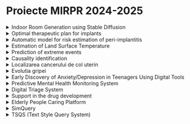 
# Proiecte MIRPR 2024-2025


<!-- <details>
    <summary> 1. Title </summary>
### Scop
### Ideea de baza
### TODOlist
1. Iteratia1
2. Iteratia2
### Data
### Bibliografie
</details> -->



<details>
    <summary> Indoor Room Generation using Stable Diffusion </summary>

### Scop
Generate Realistic Synthetic Images of Indoor Scenes – To improve the performance of data-hungry AI models which require large datasets in order to reach their full potential.

### Ideea de baza
In order to improve the performance of indoor room semantic segmentation and\or depth estimation, develop a Stable Diffusion-based model (i.e. ControlNet) for realistic image generation. Evaluate the quality of the generated samples.

### TODOlist
1. Train ControlNet on Toy Dataset (Circles)
2. Test pre-trained ControlNet
3. Fine-tune ControlNet on NYU Depth DatasetV2
4. Evaluate quality of generated images
- Visual inspection
- Metrics (i.e Fréchet Inception Distance)
- Impact in semantic segmentation training
    - Train semantic segmentation model with real data
    - Train model with both real and synthetic data
    - Compare performance of the two models

### Data

### Bibliografie

Data [NYU Depth Dataset V2](https://cs.nyu.edu/~fergus/datasets/nyu_depth_v2.html)
- [NYU Dataset](https://cs.nyu.edu/~fergus/datasets/indoor_seg_support.pdf)

ControlNet 
- article Zhang, L., Rao, A., & Agrawala, M. (2023). Adding conditional control to text-to-image diffusion models. In Proceedings of the IEEE/CVF International Conference on Computer Vision (pp. 3836-3847) [link](https://arxiv.org/pdf/2302.05543)
- code [link](https://github.com/lllyasviel/ControlNet)

Generative Library [link](https://github.com/stability-ai/generative-models)

Stable Diffusion 
- article Rombach, R., Blattmann, A., Lorenz, D., Esser, P., & Ommer, B. (2022). High-resolution image synthesis with latent diffusion models. In Proceedings of the IEEE/CVF conference on computer vision and pattern recognition (pp. 10684-10695) [link](https://arxiv.org/pdf/2112.10752)

U-Net 
- article Ronneberger, O., Fischer, P., & Brox, T. (2015). U-net: Convolutional networks for biomedical image segmentation. In Medical image computing and computer-assisted intervention–MICCAI 2015: 18th international conference, Munich, Germany, October 5-9, 2015, proceedings, part III 18 (pp. 234-241). Springer International Publishing [link](https://arxiv.org/pdf/1505.04597)

Fréchet Inception Distance 
- article Heusel, M., Ramsauer, H., Unterthiner, T., Nessler, B., & Hochreiter, S. (2017). Gans trained by a two time-scale update rule converge to a local nash equilibrium. Advances in neural information processing systems, 30. [link](https://arxiv.org/pdf/1706.08500)

</details>


<details>
    <summary> Optimal therapeutic plan for implants </summary>

### Scop
Dezvoltarea   unor algoritmi AI pentru predictia unui plan therapeutic implantar optim si personalizat adaptat situatiei anatomice a pacientului.  


### Ideea de baza
- Identificarea zonelor edentate: maxilla, mandibular (reconstructive OPT) 
- Densitatea osoasa (cross-section) 
- Inaltimea crestei (cross-section) 
- Diametrul crestei (cross-section) 

Rezulate cu AI  
- Numar implante  
- Pozitia pe arcada 
- Numar implante  
- Inaltimea implantului  
- Diametrul implantului 

### TODOlist
1. se pleaca de la o imagine CBCT (un dicom 3D) si se segmenteaza (in format 3D) dintii, mandibula, canale mandibulare, sinusuri maxilare) - folosind un algoritm de segmentare in imagine (de ex DentalSegmentator, nnU-Net, 3D U-Net)
2. se identifica zonele fara dinti (edentate) in imaginea 3D 
3. se transforma totul in 2D = view panoramic (adica reconstructie panoramica/reconstructie OPT
4. se realizeaza reconstructii cross-section cu masuratori ale crestei edentate


### Data
- Examinari CBCT – format DICOM 
[link](https://github.com/IvisionLab/OdontoAI-Open-Panoramic-Radiographs/blob/main/README.md) 
<!-- - Reconstructii panoramice - identificarea zonelor edentate  pentru plasarea implantelor  
- Recosntructie OPT 
- Reconstructii cross-section cu Masuratori ale crestei edentate   -->

### Bibliografie
Flow general: 
- Kurt Bayrakdar, S., Orhan, K., Bayrakdar, I.S. et al. A deep learning approach for dental implant planning in cone-beam computed tomography images. BMC Med Imaging 21, 86 (2021). doi:10.1186/s12880-021-00618-z [link](https://bmcmedimaging.biomedcentral.com/articles/10.1186/s12880-021-00618-z)

DentalSegmentator 
- article: Dot G, et al. DentalSegmentator: robust open source deep learning-based CT and CBCT image segmentation. Journal of Dentistry (2024) doi:10.1016/j.jdent.2024.105130 [link](https://www.sciencedirect.com/science/article/pii/S0300571224002999?via%3Dihub)
- code [link](https://github.com/gaudot/SlicerDentalSegmentator)

nnU-Net
- article: Isensee F, et al. nnU-Net: a self-configuring method for deep learning-based biomedical image segmentation. Nat Methods. 2021;18(2):203-211. doi:10.1038/s41592-020-01008-z [link](https://www.nature.com/articles/s41592-020-01008-z)
- code [link](https://github.com/mic-dkfz/nnunet)

3D U-Net 
- article: Melerowitz, L., Sreenivasa, S., Nachbar, M., Stsefanenka, A., Beck, M., Senger, C., ... & Stromberger, C. (2024). Design and evaluation of a deep learning-based automatic segmentation of maxillary and mandibular substructures using a 3D U-Net. Clinical and Translational Radiation Oncology, 47, 100780. [link](https://www.ctro.science/article/S2405-6308(24)00057-0/fulltext)
- code [link1](https://github.com/Maxlo24/AMASSS_CBCT) [link2](https://github.com/ellisdg/3DUnetCNN)
</details>


<details>
    <summary> Automatic model for risk estimation of peri-implantitis </summary>

### Scop
Modele AI pentru evaluarea riscului de aparitie  a periimplantitei  

### Ideea de baza
- algoritmi AI de identificare a factorilor asociati cu dezvolatrea periimplantitei  
- acordarea unui scor de risc in functie de datele gasite in literatura 
- dezvoltaea unui algoritm AI de calcul a riscului 
- Validarea algoritmului dezvolatat  pe cazuri clinice  - calculul performantei predictiei riscului de esec implantar  


### TODOlist
1. Dandu-se o colectie de documente text (articles, case reports, reviews, etc.), se inspecteaza colectia si se cauta factorii care au determinat esecul tratamentului implantar
2. In functie de anumite criterii (frecventa = in cate articole apare acel factor, intensitate = daca s-a cuantificat cumva influenta acelui factor) se da un scor de risc fiecarui factor
3. se creaza 1 chestionar cu acest sistem de scoring care se va valida clinic

### Data
- Date din literatura - 3 baze de date PubMed, Embase , Google scholar - model de cautare si identificare a esecului implantar – un fel de review dar realizat prin AI 
- cateva exemple cu documente [link](2024-2025\Projects\Articole implat failure.zip)

### Bibliografie

</details>
 
<details>
    <summary> Estimation of Land Surface Temperature </summary>

### Scop
Cresterea de rezolutie a informatilor de pe imaginile satelitare 

### Ideea de baza
Estimarea temperaturii aerului la nivelul străzilor este o sarcină dificilă din cauza suprafețelor urbane foarte eterogene, a morfologiei străzilor asemănătoare unor canioane și a diverselor procese fizice din mediul construit. Deși studiile de pionierat s-au angajat în investigații prin abordări bazate pe date, multe întrebări rămân inca fara răspuns. Problema de estimare a temperaturii la nivelul străzilor se poate rezolva cu ajutorul rețelele neuronale bazate pe grafe (GNN) si cu tehnici de reprezentare spațială a informatiilor (embeddings). În mod colectiv, acest studiu contribuie, de asemenea, la planificarea și politica urbană, oferind căi de îmbunătățire a rezistenței orașului la schimbările climatice, promovând astfel agenda pentru gestionarea mediului și sustenabilitatea urbană.

### TODOlist
1. Exersare antrenare&validare model de ML bazat pe GNN
2. Antrenare si validare model de estimare a temperaturii plecand de la imagini de o anumita resolutie (de ex resolutie de 30m) pe baza unor imagini inregistrate (unde pentru fiecare pixel se cunoaste temperatura reala)
3. Estimare temepratura in imagini de o alta rezolutie (de ex resolutie 10m) pe baza modelului anterior antrenat (pentru ca imaginile de 10m nu au temperatura reala pentru fiecare pixel)


### Data

### Bibliografie

Metodologie
- Yu, Y., Li, P., Huang, D., & Sharma, A. (2024). Street-level temperature estimation using Graph Neural Networks: Performance, feature embedding and interpretability. Urban Climate, 56, 102003. [link](https://www.sciencedirect.com/science/article/pii/S2212095524001998#bi0005)
- Onačillová, K., Gallay, M., Paluba, D., Péliová, A., Tokarčík, O., & Laubertová, D. (2022). Combining landsat 8 and sentinel-2 data in google earth engine to derive higher resolution land surface temperature maps in urban environment. Remote Sensing, 14(16), 4076 [link](https://www.mdpi.com/2072-4292/14/16/4076)
- Li, P., & Sharma, A. (2024). Hyper‐local temperature prediction using detailed urban climate informatics. Journal of Advances in Modeling Earth Systems, 16(3), e2023MS003943. [link](https://agupubs.onlinelibrary.wiley.com/doi/pdf/10.1029/2023MS003943) - they provide access to the data!


Graph Neural Networks 
- Jure Leskovec's lecture [link](https://web.stanford.edu/class/cs224w/index.html#schedule) and [package](https://www.pyg.org/)
- PyTorch geometric [library](https://pytorch-geometric.readthedocs.io/en/latest/) [docs1](https://arxiv.org/pdf/1903.02428) [docs2](https://proceedings.neurips.cc/paper_files/paper/2019/file/bdbca288fee7f92f2bfa9f7012727740-Paper.pdf)


</details>

<details>
    <summary> Prediction of extreme events </summary>

### Scop
Imbunatatirea prognozelor pentru fenomene extreme 

### Ideea de baza
Evenimentele atmosferice extreme provoacă daune grave societăților umane și ecosistemelor. Frecvența și intensitatea evenimentelor extreme și a altor evenimente asociate cresc continuu din cauza schimbărilor climatice și a încălzirii globale. Predicția si caracterizarea cu precizie a evenimentelor extreme atmosferice este, prin urmare, un domeniu cheie de cercetare în care multe grupuri lucrează în prezent prin aplicarea diferitelor metodologii și instrumente de calcul. Metodele de învățare automată și de învățare profundă au apărut în ultimii ani ca tehnici puternice pentru a aborda multe dintre problemele legate de evenimentele atmosferice extreme. 

### TODOlist
1. Identify a challenge related to data-generation - check this [paper](https://link.springer.com/content/pdf/10.1007/s10462-024-10764-9.pdf)
2. replicate one of the models presented in the paper [link](https://journals.ametsoc.org/configurable/content/journals$002faies$002f2$002f1$002fAIES-D-22-0035.1.xml?t:ac=journals%24002faies%24002f2%24002f1%24002fAIES-D-22-0035.1.xml)
3. develop an approach based on difussion models and compare the results with those obtained by the replicated model

### Data
- [link](https://github.com/google-research/heatnet)


### Bibliografie

Useful research project - [link](https://climateintelligence.eu/outcomes/#1725010984824-7d0d0503-8097)

Articole survey 
- Bond-Taylor, S., Leach, A., Long, Y., & Willcocks, C. G. (2021). Deep generative modelling: A comparative review of vaes, gans, normalizing flows, energy-based and autoregressive models. IEEE transactions on pattern analysis and machine intelligence, 44(11), 7327-7347 [link](https://link.springer.com/content/pdf/10.1007/s10462-024-10764-9.pdfhttps://link.springer.com/content/pdf/10.1007/s10462-024-10764-9.pdf)
- Materia, S., García, L. P., van Straaten, C., O, S., Mamalakis, A., Cavicchia, L., ... & Donat, M. (2024). Artificial intelligence for climate prediction of extremes: State of the art, challenges, and future perspectives. Wiley Interdisciplinary Reviews: Climate Change, e914. [link](https://wires.onlinelibrary.wiley.com/doi/epdf/10.1002/wcc.914)
- Salcedo-Sanz, S., Pérez-Aracil, J., Ascenso, G., Del Ser, J., Casillas-Pérez, D., Kadow, C., ... & Castelletti, A. (2024). Analysis, characterization, prediction, and attribution of extreme atmospheric events with machine learning and deep learning techniques: a review. Theoretical and Applied Climatology, 155(1), 1-44. [link](https://link.springer.com/article/10.1007/s00704-023-04571-5)

Artciol cu CNN si date 
- Lopez-Gomez, I., McGovern, A., Agrawal, S., & Hickey, J. (2023). Global extreme heat forecasting using neural weather models. Artificial Intelligence for the Earth Systems, 2(1). [link](https://journals.ametsoc.org/configurable/content/journals$002faies$002f2$002f1$002fAIES-D-22-0035.1.xml?t:ac=journals%24002faies%24002f2%24002f1%24002fAIES-D-22-0035.1.xml) [code](https://github.com/google-research/heatnet)



</details>


<details>
    <summary> Causality identification </summary>

### Scop
Identificarea cauzelor insuficientei mitrale

### Ideea de baza

Plecand de la o ecografie cardiaca (in format DICOM) se doreste identificarea cauzelor insuficientei mitrale (Mitral Regurgitation - MR). Se va folosi un model AI bazat pe Graph-based CNN care va analiza ecografia, iar pe baza masuratorilor (volumul MR, volumul ventriculului stang, volumul atriului stang, volumul inelului mitral, etc) si vor identifica interdependentele existente intre aceste masuratori (efectuate de-a lungul a mai multe cicluri cardiace). [more details](variabilitate.pdf)



### TODOlist
1. Se va analiza evolutia individuala a masuratorilor in timp (pe parcursul mai multor cicluri cardiace) 
2. se va identifica interdependentele existente intre aceste masuratori
3. Se va dezvolta un model de estimare a cauzelor insuficientei mitrale pe baza masuratorilor ecografice si a interdependentelelor identificate


### Data
- tiny dataset [link](2024-2025\Projects\pacienti.xlsx)


### Bibliografie
Graph Neural Networks 
- Jure Leskovec's lecture [link](https://web.stanford.edu/class/cs224w/index.html#schedule) and [package](https://www.pyg.org/)
- PyTorch geometric [library](https://pytorch-geometric.readthedocs.io/en/latest/) [docs1](https://arxiv.org/pdf/1903.02428) [docs2](https://proceedings.neurips.cc/paper_files/paper/2019/file/bdbca288fee7f92f2bfa9f7012727740-Paper.pdf)

Causality inspired GNNs [link](https://github.com/usail-hkust/Awesome-Causality-Inspired-GNNs)

Wang, L., Adiga, A., Chen, J., Sadilek, A., Venkatramanan, S., & Marathe, M. (2022, June). Causalgnn: Causal-based graph neural networks for spatio-temporal epidemic forecasting. In Proceedings of the AAAI conference on artificial intelligence (Vol. 36, No. 11, pp. 12191-12199). [link](https://arxiv.org/pdf/2312.12477)

</details>



<details>
    <summary> Localizarea cancerului de col uterin </summary>
### Scop
Identificarea automata a leziunilor in cancerul de col uterin in imagini de tip RMN

### Ideea de baza
### TODOlist
1. Iteratia1
2. Iteratia2
### Data
- dataset1 [link](https://synthrad2023.grand-challenge.org/)
- dataset2 [link](https://github.com/SynthRAD2023/preprocessing)

### Bibliografie
- Bourgioti, C., Chatoupis, K., & Moulopoulos, L. A. (2016). Current imaging strategies for the evaluation of uterine cervical cancer. World journal of radiology, 8(4), 342. [link](https://www.ncbi.nlm.nih.gov/pmc/articles/PMC4840192/)
- Zaki, N., Qin, W., & Krishnan, A. (2023). Graph-based methods for cervical cancer segmentation: Advancements, limitations, and future directions. AI Open. [link](https://www.sciencedirect.com/science/article/pii/S2666651023000086)
- Kurata, Y., Nishio, M., Moribata, Y., Kido, A., Himoto, Y., Otani, S., ... & Nakamoto, Y. (2021). Automatic segmentation of uterine endometrial cancer on multi-sequence MRI using a convolutional neural network. Scientific Reports, 11(1), 14440.[link](https://www.ncbi.nlm.nih.gov/pmc/articles/PMC8280152/#MOESM1)
- Lin, Y. C., Lin, Y., Huang, Y. L., Ho, C. Y., Chiang, H. J., Lu, H. Y., ... & Lin, G. (2023). Generalizable transfer learning of automated tumor segmentation from cervical cancers toward a universal model for uterine malignancies in diffusion-weighted MRI. Insights into Imaging, 14(1), 14. [link](https://insightsimaging.springeropen.com/articles/10.1186/s13244-022-01356-8)
- Afshar, P., Mohammadi, A., Plataniotis, K. N., Oikonomou, A., & Benali, H. (2019). From handcrafted to deep-learning-based cancer radiomics: challenges and opportunities. IEEE Signal Processing Magazine, 36(4), 132-160. [link](https://arxiv.org/pdf/1808.07954.pdf)

</details>



<details>
    <summary> Evolutia gripei </summary>

### Scop
Identificarea predictorilor imunitari de bază care pot discrimina între persoanele cu răspuns ridicat sau scăzut după vaccinarea antigripală

### Ideea de baza
Sistemul imunitar cuprinde mai multe tipuri de celule care lucrează împreună pentru a dezvolta un răspuns eficient la un anumit agent patogen. Cu toate acestea, care dintre aceste nenumărate tipuri de celule sunt importante într-un anumit răspuns nu este bine înțeles. Abordarea imunologică își propune să măsoare impactul expresiei genelor și diferitelor celule și molecule din sistemul imunitar în timpul unei infecții sau vaccinări și utilizează metodelor de Machine Learning pentru a discerne care componente sunt cele mai importante. Aceste studii au scopul practic de a determina ce face o formulare de vaccin mai bună decât alta sau modul în care indivizii variază. Pentru a realiza acest lucru, este crucială o modelare precisă a proceselor complexe care duc la un rezultat de succes.

### TODOlist

1. Definirea problemei (ce se da si ce se cere):
- Pornind de la un set de date de tip tabelar, sa se prelucreze datele si sa se antreneze un model AI de clasificare. 
2. Analiza datelor de intrare:
- Descarcarea unui set de date [link](https://zenodo.org/records/3222451). 
- analiza exploratorie a datelor
3. Dezvoltarea unui model de AI si evaluarea performantei; stabilirea celor mai importante atribute din model
4. Propuneri de imbunatatiri

### Data
1. FluPRINT database [link](https://zenodo.org/records/3222451). 
2. A small dataset [link](https://journals.aai.org/jimmunol/article-supplement/107431/xlsx/ji_1900033_supplemental_table_14/)
2. Another tiny dataset [link](https://journals.aai.org/jimmunol/article-supplement/107431/xlsx/ji_1900033_supplemental_table_18/)

### Bibliografie
1. Tomic, A., Tomic, I., Rosenberg-Hasson, Y., Dekker, C. L., Maecker, H. T., & Davis, M. M. (2019). SIMON, an automated machine learning system, reveals immune signatures of influenza vaccine responses. The Journal of Immunology, 203(3), 749-759. [link](https://journals.aai.org/jimmunol/article/203/3/749/107431)
2. Tomic, A., Tomic, I., Dekker, C. L., Maecker, H. T., & Davis, M. M. (2019). The FluPRINT dataset, a multidimensional analysis of the influenza vaccine imprint on the immune system. Scientific data, 6(1), 214. [link](https://www.nature.com/articles/s41597-019-0213-4)
3. Weissler, E. H., Naumann, T., Andersson, T., Ranganath, R., Elemento, O., Luo, Y., ... & Ghassemi, M. (2021). The role of machine learning in clinical research: transforming the future of evidence generation. Trials, 22, 1-15. [link](https://link.springer.com/content/pdf/10.1186/s13063-021-05489-x.pdf)
</details>


<details>
    <summary> Early Discovery of Anxiety/Depression in Teenagers Using Digital Tools </summary>

### Scop
Anxiety/Depression for teenagers - To enhance mental health support for teenagers by developing digital tools that can proactively identify signs of anxiety and depression. These tools aim to engage with adolescents in their digital environments—whether through chatbots, social media, video games, or other innovative platforms—to provide early intervention and emotional support. 

### Ideea de baza
The Early Discovery of Anxiety/Depression in Teenagers solution leverages digital platforms to identify and monitor mental health challenges among adolescents. The system combines multiple approaches, including AI-powered chatbots capable of conversational analysis, sentiment evaluation through social media interactions, and mental health assessments embedded in video game experiences. By engaging teenagers where they spend most of their time—whether online or gaming—the system aims to provide real-time insights and early warnings of anxiety or depression. This integrated solution offers a holistic approach, blending digital engagement with predictive analytics and personalized intervention strategies. 

<!-- ### TODOlist
1. Iteratia1
2. Iteratia2 -->
### Data
### Bibliografie

- [link](https://arxiv.org/abs/2402.16182)
- [link](https://www.ncbi.nlm.nih.gov/pmc/articles/PMC11025697/)
- [link](https://home.dartmouth.edu/news/2024/02/phone-app-uses-ai-detect-depression-facial-cues)
- [link](https://www.ncbi.nlm.nih.gov/pmc/articles/PMC9461333)
- [link](https://chatgpt.com/g/g-IMV77BDMO-depression)
- [link](https://www.sciencedirect.com/science/article/pii/S0001691824002877)
- [link](https://www.mdpi.com/1999-4893/16/12/543)
- DeepWell DTx - ideea of implementation ;) [link](https://www.deepwelldtx.com/)
</details>


<details>
    <summary> Predictive Mental Health Monitoring System   </summary>

### Scop
Mental Health - To empower individuals and healthcare providers by offering a predictive mental health monitoring system that proactively identifies and mitigates the risk of suicidal actions through the continuous and intelligent analysis of health data collected from wearable devices.  

### Ideea de baza
The Predictive Mental Health Monitoring System is a cutting-edge solution designed to leverage the capabilities of wearable devices, such as those similar to the Oura Ring, to monitor key health indicators and provide real-time insights into an individual's mental health. By combining advanced machine learning algorithms, GenAI, and innovative data analytics, the system aims to predict and prevent suicidal actions, offering timely interventions and personalised support. 

<!-- ### TODOlist
1. Iteratia1
2. Iteratia2 -->
### Data
### Bibliografie
- [link](https://pubmed.ncbi.nlm.nih.gov/25398168/)
- [link](https://pubmed.ncbi.nlm.nih.gov/26875620/)
- [link](https://pubmed.ncbi.nlm.nih.gov/17805308/)
- [link](https://pubmed.ncbi.nlm.nih.gov/25628520/)
- [link](https://pubmed.ncbi.nlm.nih.gov/29386207/)
- [link](https://pubmed.ncbi.nlm.nih.gov/16033674/)
- [link](https://pubmed.ncbi.nlm.nih.gov/29240871/)
- [link](https://pubmed.ncbi.nlm.nih.gov/23685197/)
- [link](https://pubmed.ncbi.nlm.nih.gov/21658563/)
- [link](https://pubmed.ncbi.nlm.nih.gov/31236817/)
- [link](https://pubmed.ncbi.nlm.nih.gov/29727550/)


</details>


<details>
    <summary> Digital Triage System </summary>

### Scop
Digital Triage - To support individuals and healthcare providers by offering a smart system that helps identify the most appropriate healthcare professional based on an individual's symptoms, ensuring faster and more accurate access to the right medical care. 

### Ideea de baza
The Digital Triage System is designed to function as a companion that uses advanced AI-driven technologies to guide individuals through a series of questions regarding their symptoms and health concerns. By intelligently assessing the input, the system can accurately indicate potential conditions and recommend the appropriate type of healthcare provider, such as a specialist, general practitioner, or mental health professional. Leveraging machine learning algorithms and symptom databases, this solution optimizes the pathway to care, reducing diagnostic delays and improving health outcomes. 

 
<!-- ### TODOlist
1. Iteratia1
2. Iteratia2 -->
### Data
### Bibliografie
- [link](https://go.jamasoftware.com/the-rapid-rise-of-digital-health-technology.html?kw=digital%20technology%20in%20healthcare&cpn=11827675850&utm_source=google&utm_medium=cpc&utm_campaign=emea-search-medical-nonb&utm_adgroup=digital-health&utm_term=digital%20technology%20in%20healthcare&utm_content=582244983547&_bm=11827675850136122053649&gad_source=1&gclid=EAIaIQobChMIvNCu-u7piAMV0aqDBx0RsCSsEAAYAiAAEgIH1fD_BwE)
- [link](https://www.ncbi.nlm.nih.gov/pmc/articles/PMC9794085/)
- [link](https://infermedica.com/solutions/triage)
- [link](https://transform.england.nhs.uk/key-tools-and-info/digital-playbooks/gastroenterology-digital-playbook/using-intelligent-automation-to-improve-the-triage-and-referral-management-pathway/)
- [link](https://www.sciencedirect.com/science/article/abs/pii/S0738399123004573)
- [link](https://www.ncbi.nlm.nih.gov/pmc/articles/PMC11158416/)
- [link](https://www.frontiersin.org/journals/digital-health/articles/10.3389/fdgth.2023.1297073/full)
- [link](https://xby2.com/case-studies/next-gen-ai-powered-emergency-triage/)
- [link](https://aws.amazon.com/ai/generative-ai/?gclid=EAIaIQobChMI7eOCjO_piAMVtpCDBx21lxHOEAAYASAAEgL_f_D_BwE&trk=718bb85a-f217-4294-bf55-ee86400cb863&sc_channel=ps&ef_id=EAIaIQobChMI7eOCjO_piAMVtpCDBx21lxHOEAAYASAAEgL_f_D_BwE:G:s&s_kwcid=AL!4422!3!686079230781!p!!g!!generative%20ai%20applications!20901655430!157427215859)
- [link](https://www.youtube.com/watch?v=S1E8jQofS_Y)
- [link](https://www.youtube.com/watch?v=yaTg9bNUeE8)
- [link](https://www.youtube.com/watch?v=c9hThlZNU0o)
- [link](https://www.clearstep.health/blog/generative-ai-in-healthcare-safely-harness-its-power-with-clinically-validated-virtual-triage)
- [link](https://medium.com/columbia-journal-of-science-tech-ethics-and-policy/harnessing-the-power-of-ai-in-emergency-triage-a-paradigm-shift-0af7786948bd_
- [link](https://618media.com/en/blog/claude-ai-in-healthcare-applications/)
- [link](https://www.sciencedirect.com/science/article/pii/S2589750024000979)

</details>

<details>
    <summary> Support in the drug development  </summary>

### Scop
Predict the Actions of Substances on the Human Body - To develop a high-fidelity system capable of accurately predicting the actions and reactions of substances within the human body, starting with their interactions with proteins, ultimately advancing drug discovery and personalized medicine. 

### Ideea de baza
The Predict the Actions of Substances system aims to use computational biology and machine learning to model and predict the behavior of various substances at the molecular level. By focusing initially on how these substances interact with proteins, the system will provide insights into potential therapeutic or harmful effects, facilitating early-stage drug discovery and safety testing. Leveraging vast datasets of molecular structures and biological reactions, the solution will deliver predictive simulations and data analytics, helping researchers and healthcare providers understand substance-protein interactions before human trials or clinical use. 

 
<!-- ### TODOlist
1. Iteratia1
2. Iteratia2 -->
### Data
### Bibliografie

- [link](https://www.gc.cuny.edu/news/new-ai-model-can-accurately-predict-human-response-novel-drug-compounds)
- [link](https://theconversation.com/ai-system-can-predict-the-structures-of-lifes-molecules-with-stunning-accuracy-helping-to-solve-one-of-biologys-biggest-problems-229745)
- [link](https://www.ncbi.nlm.nih.gov/pmc/articles/PMC10143484/)
- [link](https://www.nature.com/articles/s42256-022-00541-0)
- [link](https://www.researchgate.net/figure/Overview-of-CODE-AE-a-Rationale-of-CODE-AE-Mechanistically-drug-response-biomarkers_fig1_364350188)
- [link](https://www.researchgate.net/publication/348958834_CODE-AE_A_Coherent_De-confounding_Autoencoder_for_Predicting_Patient-Specific_Drug_Response_From_Cell_Line_Transcriptomics)
- [link](https://deepmind.google/technologies/alphafold/)
- [link](https://blog.google/technology/ai/google-deepmind-isomorphic-alphafold-3-ai-model/)
- [link](https://deepmind.google/discover/blog/alphaproteo-generates-novel-proteins-for-biology-and-health-research/)

</details>

<details>
    <summary> Elderly People Caring Platform  </summary>

### Scop
Problem Statement: Elderly People Support - To provide a comprehensive and user-friendly platform that integrates data from various health conditions affecting the elderly, offering personalized recommendations, health status insights, and gamified elements to encourage healthy behaviors and proactive care. 

### Ideea de baza
The Elderly People Caring Platform is designed to support the aging population by consolidating data from multiple health conditions, such as cardiovascular disease, diabetes, and cognitive decline. The platform uses this data to provide actionable health recommendations and guidance on the appropriate healthcare pathways. Additionally, the system offers real-time insights into the user’s health status, making it easier to track changes and improvements over time. By incorporating gamification elements, such as health challenges, milestones, and rewards, the platform aims to engage elderly users in maintaining and improving their health in an enjoyable and motivating way. 
 
<!-- ### TODOlist
1. Iteratia1
2. Iteratia2 -->
### Data
### Bibliografie
- [link](https://healthtechmagazine.net/article/2024/04/embracing-generative-ai-and-large-language-models-senior-care)
- [link](https://www.linkedin.com/pulse/harnessing-generative-ai-revolutionize-senior-care-future-skaria-vfckc/)
- [link](https://www.ncbi.nlm.nih.gov/pmc/articles/PMC10534283/)
- [link](https://celiatecuida.com/en/home_en/) - GOOOD EXAMPLE
- [link](https://www.matellio.com/blog/ai-companion-for-elderly/)
- [link](https://www.ageinplacetech.com/blog/five-examples-use-ai-care-older-adults)
- [link](https://witlingo.com/gen-ai-senior-living/)
- [link](https://automationedge.com/blogs/generative-ai-in-home-care/)

</details>




<details>
    <summary> SimQuery </summary>

### Scop
- To query a ground truth database (in order to retrieve information using natural language The result of the query can be actual relevant data stored in the GT or it can be generated content using data summarization or other techniques. 
- To identify if a piece of information is supported by the GT The support detection process should allow for the system to automatically detect ground truth information which supports a certain piece of information 

### Ideea de baza
Improve operational efficiency, fosters innovation, strengthens decision making and gives organization a powerful tool for gaining insights from its data 

Facilitate collaboration between different domains by highlighting how ideas in one area may apply to another, fostering cross functional innovation 

Ground Truth represents a public data considered as being the correct and comprehensive representation of a certain reality 

Piece of information is defined as a generic information ( with no definite size and no 

definite content or ideas It can be a fragment of a page, a page, a document or a collection of documents 

Support  -definition- an information supports another information if there is a certain semantically similarity (topic similarity) and both information express the same idea(s) 
<!-- ### TODOlist
1. Iteratia1
2. Iteratia2 -->
### Data

### Bibliografie
</details>


 <details>
    <summary> TSQS (Text Style Query System) </summary>

### Scop
- To query a ground truth database (in order to retrieve information using natural language) The result of the query can be actual relevant data stored in the GT or it can be generated content using data summarization or other techniques. 
- To identify and analyze the style of a piece of information by itself and comparing with GT style(s) The style detection process should allow for the system to automatically detect ground truth information which has similar style with the piece of information  

### Ideea de baza

Style - refers to the distinctive linguistic patterns or characteristics that define how a text is written, as opposed to what is written (the content/ideas) 

<!-- ### TODOlist
1. Iteratia1
2. Iteratia2 -->
### Data

### Bibliografie

Handcrafted Features in Computational Linguistics 
- article: Lee, B. W., & Lee, J. H. J. (2023). LFTK: Handcrafted features in computational linguistics. arXiv preprint arXiv:2305.15878. [link](https://aclanthology.org/2023.bea-1.1/)
- python package: [link](https://github.com/brucewlee/lftk)

Review TST: 
- Jin, D., Jin, Z., Hu, Z., Vechtomova, O., & Mihalcea, R. (2022). Deep learning for text style transfer: A survey. Computational Linguistics, 48(1), 155-205. [link](https://aclanthology.org/2022.cl-1.6/)
- Lyu, Y., Luo, T., Shi, J., Hollon, T. C., & Lee, H. (2023). Fine-grained text style transfer with diffusion-based language models. arXiv preprint arXiv:2305.19512. [link](https://aclanthology.org/2023.repl4nlp-1.6/)


</details>
